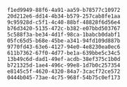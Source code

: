 
                f1ed9949-88f6-4a91-aa59-b78577c10972
                20d212e6-dd14-4b34-b579-257cab8fe1aa
                9c95928d-c5f1-4c40-88bf-48828f6d56e4
                b76d3420-5135-472c-b382-e07bbd503767
                5c588f3a-be34-4d1f-98ca-1babcb0dabf1
                05fc65d5-b68e-45be-a341-94fd109d887b
                9770fd43-63e6-4127-94e0-4e8230ea0ec6
                611b7362-67f0-4d77-be1a-639bbe5c34c5
                13b49c6d-dad1-49ef-acdb-38ef375c1b0d
                b721325d-1ae4-496c-99e8-1d7b0c257354
                e8145c5f-4620-4320-84a7-3cacf72ce572
                0444b045-73ae-4c75-968f-54b75c0ef173
                